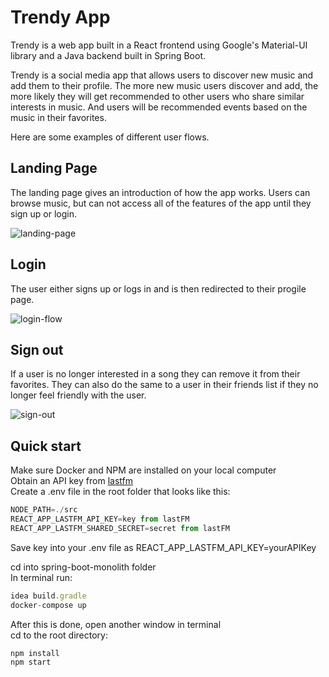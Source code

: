 # Trendy App

Trendy is a web app built in a React frontend using Google's Material-UI library and a Java backend built in Spring Boot.  
  
Trendy is a social media app that allows users to discover new music and add them to their profile. The more new music users discover and add, the more likely they will get recommended to other users who share similar interests in music. And users will be recommended events based on the music in their favorites.  
  
Here are some examples of different user flows.

## Landing Page
The landing page gives an introduction of how the app works. Users can browse music, but can not access all of the features of the app until they sign up or login.  
  
![landing-page](public/LandingPage.gif)  
  
## Login
The user either signs up or logs in and is then redirected to their progile page.  
  
![login-flow](public/LoginFlow.gif)  
  
## Sign out
If a user is no longer interested in a song they can remove it from their favorites. They can also do the same to a user in their friends list if they no longer feel friendly with the user.  
  
![sign-out](public/RemoveSignOutFlow.gif)    

## Quick start  
Make sure Docker and NPM are installed on your local computer  
Obtain an API key from [lastfm](https://www.last.fm/api/account/create)  
Create a .env file in the root folder that looks like this:  
``` Javascript
NODE_PATH=./src
REACT_APP_LASTFM_API_KEY=key from lastFM
REACT_APP_LASTFM_SHARED_SECRET=secret from lastFM
```
Save key into your .env file as REACT_APP_LASTFM_API_KEY=yourAPIKey  

cd into spring-boot-monolith folder  
In terminal run: 
```Javascript 
idea build.gradle  
docker-compose up  
```

After this is done, open another window in terminal  
cd to the root directory:  
```Javascript
npm install  
npm start
```